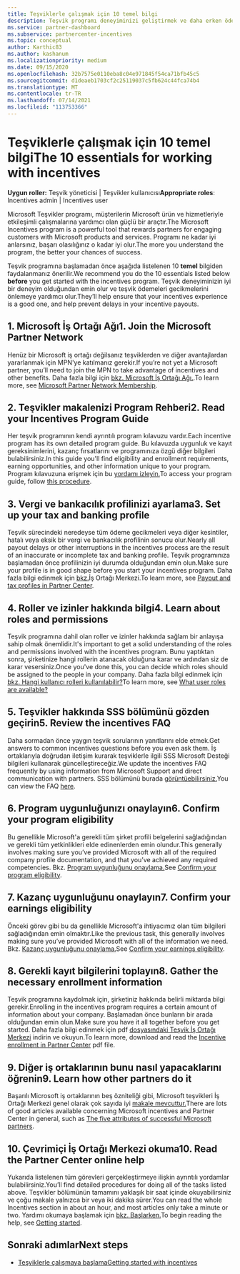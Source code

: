 ```yaml
---
title: Teşviklerle çalışmak için 10 temel bilgi
description: Teşvik programı deneyiminizi geliştirmek ve daha erken ödeme almak için bu 10 öneriyi izleyin.
ms.service: partner-dashboard
ms.subservice: partnercenter-incentives
ms.topic: conceptual
author: Karthic83
ms.author: kashanum
ms.localizationpriority: medium
ms.date: 09/15/2020
ms.openlocfilehash: 32b7575e0110eba8c04e971845f54ca71bfb45c5
ms.sourcegitcommit: d1deaeb1703cf2c25119037c5fb624c44fca74b4
ms.translationtype: MT
ms.contentlocale: tr-TR
ms.lasthandoff: 07/14/2021
ms.locfileid: "113753366"
---
```

# <a name="the-10-essentials-for-working-with-incentives"></a><span data-ttu-id="7bf79-103">Teşviklerle çalışmak için 10 temel bilgi</span><span class="sxs-lookup"><span data-stu-id="7bf79-103">The 10 essentials for working with incentives</span></span>

<span data-ttu-id="7bf79-104">**Uygun roller:** Teşvik yöneticisi | Teşvikler kullanıcısı</span><span class="sxs-lookup"><span data-stu-id="7bf79-104">**Appropriate roles**: Incentives admin | Incentives user</span></span>

<span data-ttu-id="7bf79-105">Microsoft Teşvikler programı, müşterilerin Microsoft ürün ve hizmetleriyle etkileşimli çalışmalarına yardımcı olan güçlü bir araçtır.</span><span class="sxs-lookup"><span data-stu-id="7bf79-105">The Microsoft Incentives program is a powerful tool that rewards partners for engaging customers with Microsoft products and services.</span></span> <span data-ttu-id="7bf79-106">Programı ne kadar iyi anlarsınız, başarı olasılığınız o kadar iyi olur.</span><span class="sxs-lookup"><span data-stu-id="7bf79-106">The more you understand the program, the better your chances of success.</span></span>

<span data-ttu-id="7bf79-107">Teşvik programına başlamadan önce aşağıda listelenen 10 **temel** bilgiden faydalanmanız önerilir.</span><span class="sxs-lookup"><span data-stu-id="7bf79-107">We recommend you do the 10 essentials listed below **before** you get started with the incentives program.</span></span> <span data-ttu-id="7bf79-108">Teşvik deneyiminizin iyi bir deneyim olduğundan emin olur ve teşvik ödemeleri gecikmelerini önlemeye yardımcı olur.</span><span class="sxs-lookup"><span data-stu-id="7bf79-108">They’ll help ensure that your incentives experience is a good one, and help prevent delays in your incentive payouts.</span></span>

## <a name="1-join-the-microsoft-partner-network"></a><span data-ttu-id="7bf79-109">1. Microsoft İş Ortağı Ağı</span><span class="sxs-lookup"><span data-stu-id="7bf79-109">1. Join the Microsoft Partner Network</span></span>

<span data-ttu-id="7bf79-110">Henüz bir Microsoft iş ortağı değilsanız teşviklerden ve diğer avantajlardan yararlanmak için MPN'ye katılmanız gerekir.</span><span class="sxs-lookup"><span data-stu-id="7bf79-110">If you’re not yet a Microsoft partner, you’ll need to join the MPN to take advantage of incentives and other benefits.</span></span> <span data-ttu-id="7bf79-111">Daha fazla bilgi için [bkz. Microsoft İş Ortağı Ağı.](https://partner.microsoft.com/membership).</span><span class="sxs-lookup"><span data-stu-id="7bf79-111">To learn more, see [Microsoft Partner Network Membership](https://partner.microsoft.com/membership).</span></span>

## <a name="2-read-your-incentives-program-guide"></a><span data-ttu-id="7bf79-112">2. Teşvikler makalenizi Program Rehberi</span><span class="sxs-lookup"><span data-stu-id="7bf79-112">2. Read your Incentives Program Guide</span></span>

<span data-ttu-id="7bf79-113">Her teşvik programının kendi ayrıntılı program kılavuzu vardır.</span><span class="sxs-lookup"><span data-stu-id="7bf79-113">Each incentive program has its own detailed program guide.</span></span> <span data-ttu-id="7bf79-114">Bu kılavuzda uygunluk ve kayıt gereksinimlerini, kazanç fırsatlarını ve programınıza özgü diğer bilgileri bulabilirsiniz.</span><span class="sxs-lookup"><span data-stu-id="7bf79-114">In this guide you'll find eligibility and enrollment requirements, earning opportunities, and other information unique to your program.</span></span> <span data-ttu-id="7bf79-115">Program kılavuzuna erişmek için bu [yordamı izleyin.](incentives-determined-your-program-eligibility.md#determining-your-program-eligibility)</span><span class="sxs-lookup"><span data-stu-id="7bf79-115">To access your program guide, follow [this procedure](incentives-determined-your-program-eligibility.md#determining-your-program-eligibility).</span></span>

## <a name="3-set-up-your-tax-and-banking-profile"></a><span data-ttu-id="7bf79-116">3. Vergi ve bankacılık profilinizi ayarlama</span><span class="sxs-lookup"><span data-stu-id="7bf79-116">3. Set up your tax and banking profile</span></span>

<span data-ttu-id="7bf79-117">Teşvik sürecindeki neredeyse tüm ödeme gecikmeleri veya diğer kesintiler, hatalı veya eksik bir vergi ve bankacılık profilinin sonucu olur.</span><span class="sxs-lookup"><span data-stu-id="7bf79-117">Nearly all payout delays or other interruptions in the incentives process are the result of an inaccurate or incomplete tax and banking profile.</span></span> <span data-ttu-id="7bf79-118">Teşvik programınıza başlamadan önce profilinizin iyi durumda olduğundan emin olun.</span><span class="sxs-lookup"><span data-stu-id="7bf79-118">Make sure your profile is in good shape before you start your incentives program.</span></span> <span data-ttu-id="7bf79-119">Daha fazla bilgi edinmek için [bkz.](incentives-create-and-manage-your-payout-and-tax-profiles.md)İş Ortağı Merkezi.</span><span class="sxs-lookup"><span data-stu-id="7bf79-119">To learn more, see [Payout and tax profiles in Partner Center](incentives-create-and-manage-your-payout-and-tax-profiles.md).</span></span>

## <a name="4-learn-about-roles-and-permissions"></a><span data-ttu-id="7bf79-120">4. Roller ve izinler hakkında bilgi</span><span class="sxs-lookup"><span data-stu-id="7bf79-120">4. Learn about roles and permissions</span></span>

<span data-ttu-id="7bf79-121">Teşvik programına dahil olan roller ve izinler hakkında sağlam bir anlayışa sahip olmak önemlidir.</span><span class="sxs-lookup"><span data-stu-id="7bf79-121">It's important to get a solid understanding of the roles and permissions involved with the incentives program.</span></span> <span data-ttu-id="7bf79-122">Bunu yaptıktan sonra, şirketinize hangi rollerin atanacak olduğuna karar ve ardından siz de karar vesersiniz.</span><span class="sxs-lookup"><span data-stu-id="7bf79-122">Once you've done this, you can decide which roles should be assigned to the people in your company.</span></span> <span data-ttu-id="7bf79-123">Daha fazla bilgi edinmek için [bkz. Hangi kullanıcı rolleri kullanılabilir?](incentives-faq.yml#what-user-roles-are-available-)</span><span class="sxs-lookup"><span data-stu-id="7bf79-123">To learn more, see [What user roles are available?](incentives-faq.yml#what-user-roles-are-available-)</span></span>

## <a name="5-review-the-incentives-faq"></a><span data-ttu-id="7bf79-124">5. Teşvikler hakkında SSS bölümünü gözden geçirin</span><span class="sxs-lookup"><span data-stu-id="7bf79-124">5. Review the incentives FAQ</span></span>

<span data-ttu-id="7bf79-125">Daha sormadan önce yaygın teşvik sorularının yanıtlarını elde etmek.</span><span class="sxs-lookup"><span data-stu-id="7bf79-125">Get answers to common incentives questions before you even ask them.</span></span> <span data-ttu-id="7bf79-126">İş ortaklarıyla doğrudan iletişim kurarak teşviklerle ilgili SSS Microsoft Desteği bilgileri kullanarak güncelleştireceğiz.</span><span class="sxs-lookup"><span data-stu-id="7bf79-126">We update the incentives FAQ frequently by using information from Microsoft Support and direct communication with partners.</span></span> <span data-ttu-id="7bf79-127">SSS bölümünü burada [görüntüebilirsiniz.](incentives-faq.yml)</span><span class="sxs-lookup"><span data-stu-id="7bf79-127">You can view the FAQ [here](incentives-faq.yml).</span></span>

## <a name="6-confirm-your-program-eligibility"></a><span data-ttu-id="7bf79-128">6. Program uygunluğunızı onaylayın</span><span class="sxs-lookup"><span data-stu-id="7bf79-128">6. Confirm your program eligibility</span></span>

<span data-ttu-id="7bf79-129">Bu genellikle Microsoft'a gerekli tüm şirket profili belgelerini sağladığından ve gerekli tüm yetkinlikleri elde edinenlerden emin olundur.</span><span class="sxs-lookup"><span data-stu-id="7bf79-129">This generally involves making sure you’ve provided Microsoft with all of the required company profile documentation, and that you’ve achieved any required competencies.</span></span> <span data-ttu-id="7bf79-130">Bkz. [Program uygunluğunu onaylama.](incentives-determined-your-program-eligibility.md)</span><span class="sxs-lookup"><span data-stu-id="7bf79-130">See [Confirm your program eligibility](incentives-determined-your-program-eligibility.md).</span></span>

## <a name="7-confirm-your-earnings-eligibility"></a><span data-ttu-id="7bf79-131">7. Kazanç uygunluğunu onaylayın</span><span class="sxs-lookup"><span data-stu-id="7bf79-131">7. Confirm your earnings eligibility</span></span>

<span data-ttu-id="7bf79-132">Önceki görev gibi bu da genellikle Microsoft'a ihtiyacımız olan tüm bilgileri sağladığından emin olmaktır.</span><span class="sxs-lookup"><span data-stu-id="7bf79-132">Like the previous task, this generally involves making sure you’ve provided Microsoft with all of the information we need.</span></span> <span data-ttu-id="7bf79-133">Bkz. [Kazanç uygunluğunu onaylama.](incentives-confirm-your-earnings-eligibility.md)</span><span class="sxs-lookup"><span data-stu-id="7bf79-133">See [Confirm your earnings eligibility](incentives-confirm-your-earnings-eligibility.md).</span></span>

## <a name="8-gather-the-necessary-enrollment-information"></a><span data-ttu-id="7bf79-134">8. Gerekli kayıt bilgilerini toplayın</span><span class="sxs-lookup"><span data-stu-id="7bf79-134">8. Gather the necessary enrollment information</span></span>

<span data-ttu-id="7bf79-135">Teşvik programına kaydolmak için, şirketiniz hakkında belirli miktarda bilgi gerekir.</span><span class="sxs-lookup"><span data-stu-id="7bf79-135">Enrolling in the incentives program requires a certain amount of information about your company.</span></span> <span data-ttu-id="7bf79-136">Başlamadan önce bunların bir arada olduğundan emin olun.</span><span class="sxs-lookup"><span data-stu-id="7bf79-136">Make sure you have it all together before you get started.</span></span> <span data-ttu-id="7bf79-137">Daha fazla bilgi edinmek için pdf [dosyasındaki Teşvik İş Ortağı Merkezi](https://assetsprod.microsoft.com/partner-center-incentives-enrollment.pdf) indirin ve okuyun.</span><span class="sxs-lookup"><span data-stu-id="7bf79-137">To learn more, download and read the [Incentive enrollment in Partner Center](https://assetsprod.microsoft.com/partner-center-incentives-enrollment.pdf) pdf file.</span></span>

## <a name="9-learn-how-other-partners-do-it"></a><span data-ttu-id="7bf79-138">9. Diğer iş ortaklarının bunu nasıl yapacaklarını öğrenin</span><span class="sxs-lookup"><span data-stu-id="7bf79-138">9. Learn how other partners do it</span></span>

<span data-ttu-id="7bf79-139">Başarılı Microsoft iş ortaklarının beş özniteliği gibi, Microsoft teşvikleri İş Ortağı Merkezi genel olarak çok sayıda iyi [makale mevcuttur.](https://www.microsoft.com/en-us/us-partner-blog/2019/08/29/the-five-attributes-of-successful-microsoft-partners/)</span><span class="sxs-lookup"><span data-stu-id="7bf79-139">There are lots of good articles available concerning Microsoft incentives and Partner Center in general, such as [The five attributes of successful Microsoft partners](https://www.microsoft.com/en-us/us-partner-blog/2019/08/29/the-five-attributes-of-successful-microsoft-partners/).</span></span>

## <a name="10-read-the-partner-center-online-help"></a><span data-ttu-id="7bf79-140">10. Çevrimiçi İş Ortağı Merkezi okuma</span><span class="sxs-lookup"><span data-stu-id="7bf79-140">10. Read the Partner Center online help</span></span>

<span data-ttu-id="7bf79-141">Yukarıda listelenen tüm görevleri gerçekleştirmeye ilişkin ayrıntılı yordamlar bulabilirsiniz.</span><span class="sxs-lookup"><span data-stu-id="7bf79-141">You’ll find detailed procedures for doing all of the tasks listed above.</span></span> <span data-ttu-id="7bf79-142">Teşvikler bölümünün tamamını yaklaşık bir saat içinde okuyabilirsiniz ve çoğu makale yalnızca bir veya iki dakika sürer.</span><span class="sxs-lookup"><span data-stu-id="7bf79-142">You can read the whole Incentives section in about an hour, and most articles only take a minute or two.</span></span> <span data-ttu-id="7bf79-143">Yardımı okumaya başlamak için [bkz. Başlarken.](incentives-get-started-intro.md)</span><span class="sxs-lookup"><span data-stu-id="7bf79-143">To begin reading the help, see [Getting started](incentives-get-started-intro.md).</span></span>

## <a name="next-steps"></a><span data-ttu-id="7bf79-144">Sonraki adımlar</span><span class="sxs-lookup"><span data-stu-id="7bf79-144">Next steps</span></span>

- [<span data-ttu-id="7bf79-145">Teşviklerle çalışmaya başlama</span><span class="sxs-lookup"><span data-stu-id="7bf79-145">Getting started with incentives</span></span>](incentives-get-started-intro.md)
